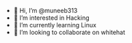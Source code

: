 - 👋 Hi, I’m @muneeb313
- 👀 I’m interested in Hacking 
- 🌱 I’m currently learning Linux
- 💞️ I’m looking to collaborate on whitehat


<!---
Shinu001/Shinu001 is a ✨ special ✨ repository because its `README.md` (this file) appears on your GitHub profile.
You can click the Preview link to take a look at your changes.
--->
